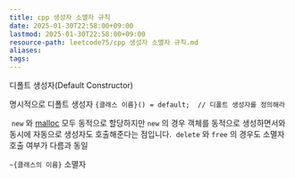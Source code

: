```yaml
---
title: cpp 생성자 소멸자 규칙
date: 2025-01-30T22:58:00+09:00
lastmod: 2025-01-30T22:58:00+09:00
resource-path: leetcode75/cpp 생성자 소멸자 규칙.md
aliases: 
tags: 
---
```

디폴트 생성자(Default Constructor)

명시적으로 디폴트 생성자
`{클래스 이름}() = default;  // 디폴트 생성자를 정의해라`

 `new` 와 [malloc](https://modoocode.com/243) 모두 동적으로 할당하지만 `new` 의 경우 객체를 동적으로 생성하면서와 동시에 자동으로 생성자도 호출해준다는 점입니다.
 `delete` 와 `free` 의 경우도 소멸자 호출 여부가 다름과 동일


`~{클래스의 이름}` 소멸자
